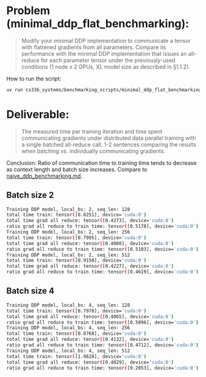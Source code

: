 # Problem (minimal_ddp_flat_benchmarking): 

> Modify your minimal DDP implementation to communicate a tensor with flattened gradients from
> all parameters. Compare its performance with the minimal DDP implementation that issues an all-
> reduce for each parameter tensor under the previously-used conditions (1 node x 2 GPUs, XL model
> size as described in §1.1.2).

How to run the script:
```bash 
uv run cs336_systems/benchmarking_scripts/minimal_ddp_flat_benchmarking.py
```

# Deliverable: 

> The measured time per training iteration and time spent communicating gradients under distributed data parallel training with a single batched all-reduce call. 1-2 sentences comparing the results when batching vs. individually communicating gradients.

Conclusion: 
Ratio of communication time to training time tends to decrease as context length and batch size increases. Compare to [naive_ddp_benchmarking.md](cs336_systems/outputs/naive_ddp_benchmarking.md).


## Batch size 2
```bash
Training DDP model, local_bs: 2, seq_len: 128
total time train: tensor([0.8251], device='cuda:0')
total time grad all reduce: tensor([0.4273], device='cuda:0')
ratio grad all reduce to train time: tensor([0.5178], device='cuda:0')
Training DDP model, local_bs: 2, seq_len: 256
total time train: tensor([0.7995], device='cuda:0')
total time grad all reduce: tensor([0.4080], device='cuda:0')
ratio grad all reduce to train time: tensor([0.5103], device='cuda:0')
Training DDP model, local_bs: 2, seq_len: 512
total time train: tensor([0.9150], device='cuda:0')
total time grad all reduce: tensor([0.4227], device='cuda:0')
ratio grad all reduce to train time: tensor([0.4619], device='cuda:0')
```

## Batch size 4
```bash
Training DDP model, local_bs: 4, seq_len: 128
total time train: tensor([0.7978], device='cuda:0')
total time grad all reduce: tensor([0.4065], device='cuda:0')
ratio grad all reduce to train time: tensor([0.5096], device='cuda:0')
Training DDP model, local_bs: 4, seq_len: 256
total time train: tensor([0.8768], device='cuda:0')
total time grad all reduce: tensor([0.4132], device='cuda:0')
ratio grad all reduce to train time: tensor([0.4712], device='cuda:0')
Training DDP model, local_bs: 4, seq_len: 512
total time train: tensor([1.9628], device='cuda:0')
total time grad all reduce: tensor([0.4029], device='cuda:0')
ratio grad all reduce to train time: tensor([0.2053], device='cuda:0')
```